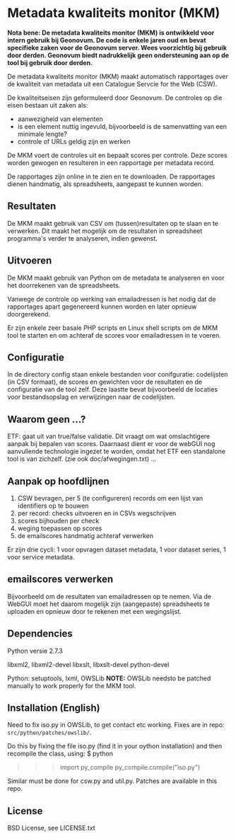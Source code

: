# Metadata kwaliteits monitor (MKM)
**Nota bene: De metadata kwaliteits monitor (MKM) is ontwikkeld voor intern gebruik bij Geonovum. De code is enkele jaren oud en bevat specifieke zaken voor de Geonovum server. Wees voorzichtig bij gebruik door derden. Geonovum biedt nadrukkelijk geen ondersteuning aan op de tool bij gebruik door derden.**

De metadata kwaliteits monitor (MKM) maakt automatisch rapportages over de kwaliteit van metadata uit een Catalogue Servcie for the Web (CSW).

De kwaliteitseisen zijn geformuleerd door Geonovum. De controles op die eisen bestaan uit zaken als:
* aanwezigheid van elementen
* is een element nuttig ingevuld, bijvoorbeeld is de samenvatting van een minimale lengte?
* controle of URLs geldig zijn en werken

De MKM voert de controles uit en bepaalt scores per controle. Deze scores worden gewogen en resulteren in een rapportage per metadata record.

De rapportages zijn online in te zien en te downloaden. De rapportages dienen handmatig, als spreadsheets, aangepast te kunnen worden.

## Resultaten
De MKM maakt gebruik van CSV om (tussen)resultaten op te slaan en te verwerken. Dit maakt het mogelijk om de resultaten in spreadsheet programma's verder te analyseren, indien gewenst.

## Uitvoeren

De MKM maakt gebruik van Python om de metadata te analyseren en voor het doorrekenen van de spreadsheets.

Vanwege de controle op werking van emailadressen is het nodig dat de rapportages apart gegenereerd kunnen worden en later opnieuw doorgerekend.

Er zijn enkele zeer basale PHP scripts en Linux shell scripts om de MKM tool te starten en om achteraf de scores voor emailadressen in te voeren.

## Configuratie
In de directory config staan enkele bestanden voor conifguratie: codelijsten (in CSV formaat), de scores en gewichten voor de resultaten en de configuratie van de tool zelf. Deze laastte bevat bijvoorbeeld de locaties voor bestandsopslag en verwijzingen naar de codelijsten.

## Waarom geen ...?
ETF: gaat uit van true/false validatie. Dit vraagt om wat omslachtigere aanpak bij bepalen van scores. Daarnaast dient er voor de webGUI nog aanvullende technologie ingezet te worden, omdat het ETF een standalone tool is van zichzelf. (zie ook doc/afwegingen.txt)
...

## Aanpak op hoofdlijnen
1. CSW bevragen, per 5 (te configureren) records om een lijst van identifiers op te bouwen
2. per record: checks uitvoeren en in CSVs wegschrijven
3. scores bijhouden per check
4. weging toepassen op scores
5. de emailscores handmatig achteraf verwerken

Er zijn drie cycli: 1 voor opvragen dataset metadata, 1 voor dataset series, 1 voor service metadata.

## emailscores verwerken
Bijvoorbeeld om de resultaten van emailadressen op te nemen. Via de WebGUI moet het daarom mogelijk zijn (aangepaste) spreadsheets te uploaden en opnieuw door te rekenen met een wegingslijst.

## Dependencies
Python versie 2.7.3

libxml2, libxml2-devel
libxslt, libxslt-devel
python-devel

Python: setuptools, lxml, OWSLib
**NOTE:** OWSLib needsto be patched manually to work properly for the MKM tool.

## Installation (English)

Need to fix iso.py in OWSLib, to get contact etc working. Fixes are in repo: ```src/python/patches/owslib/```.

Do this by fixing the file iso.py (find it in your oython installation)  and then recompile the class, using:
$ python
>>> import py_compile
>>> py_compile.compile("iso.py")

Similar must be done for csw.py and util.py.
Patches are available in this repo.

## License
BSD License, see LICENSE.txt
